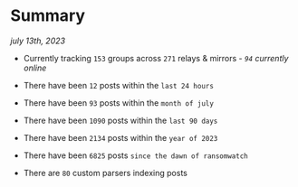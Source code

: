 
# Summary
_july 13th, 2023_

- Currently tracking `153` groups across `271` relays & mirrors - _`94` currently online_

- There have been `12` posts within the `last 24 hours`

- There have been `93` posts within the `month of july`

- There have been `1090` posts within the `last 90 days`

- There have been `2134` posts within the `year of 2023`

- There have been `6825` posts `since the dawn of ransomwatch`

- There are `80` custom parsers indexing posts
